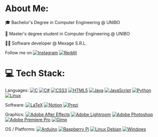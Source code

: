 # About Me:
🎓 Bachelor's Degree in Computer Engineering @ UNIBO

📖 Master's degree student in Computer Engineering @ UNIBO

👨‍💻 Software developer @ Mexage S.R.L.

Follow me on [![Instagram](https://img.shields.io/badge/Instagram-%23E4405F.svg?logo=Instagram&logoColor=white)](https://instagram.com/IacopoSb) [![Reddit](https://img.shields.io/badge/Reddit-%23FF4500.svg?logo=Reddit&logoColor=white)](https://reddit.com/user/IacopoSb) 

# 💻 Tech Stack:
Languages: [![C](https://img.shields.io/badge/c-%2300599C.svg?logo=c&logoColor=white)](#) [![C#](https://img.shields.io/badge/c%23-%23239120.svg?logo=csharp&logoColor=white)](#) [![CSS3](https://img.shields.io/badge/css3-%231572B6.svg?logo=css3&logoColor=white)](#) [![HTML5](https://img.shields.io/badge/html5-%23E34F26.svg?logo=html5&logoColor=white)](#) [![Java](https://img.shields.io/badge/java-%23ED8B00.svg?logo=java&logoColor=white)](#) [![JavaScript](https://img.shields.io/badge/javascript-%23323330.svg?logo=javascript&logoColor=%23F7DF1E)](#) [![Python](https://img.shields.io/badge/python-3670A0?logo=python&logoColor=ffdd54)](#) [![Linux](https://img.shields.io/badge/Linux-FCC624?logo=linux&logoColor=black)](#)

Software: [![LaTeX](https://img.shields.io/badge/latex-%23008080.svg?logo=latex&logoColor=white)](#) [![Notion](https://img.shields.io/badge/Notion-%23000000.svg?logo=notion&logoColor=white)](#) [![Prezi](https://img.shields.io/badge/Prezi-%0b59c3.svg?logo=Prezi&logoColor=white)](#)

Graphics: [![Adobe After Effects](https://img.shields.io/badge/Adobe%20After%20Effects-9999FF.svg?logo=Adobe%20After%20Effects&logoColor=white)](#) [![Adobe Lightroom](https://img.shields.io/badge/Adobe%20Lightroom-31A8FF.svg?logo=Adobe%20Lightroom&logoColor=white)](#) [![Adobe Photoshop](https://img.shields.io/badge/adobephotoshop-%2331A8FF.svg?logo=adobephotoshop&logoColor=white)](#) [![Adobe Premiere Pro](https://img.shields.io/badge/Adobe%20Premiere%20Pro-9999FF.svg?logo=Adobe%20Premiere%20Pro&logoColor=white)](#) [![Gimp](https://img.shields.io/badge/Gimp-473e3b.svg?logo=Gimp&logoColor=white)](#)

OS / Platforms: [![Arduino](https://img.shields.io/badge/-Arduino-00979D?logo=Arduino&logoColor=white)](#) [![Raspberry Pi](https://img.shields.io/badge/-RaspberryPi-C51A4A?logo=Raspberry-Pi)](#) [![Linux Debian](https://img.shields.io/badge/Linux-FCC624?logo=linux&logoColor=black)](#) [![Windows](https://img.shields.io/badge/Windows-00a8e9.svg?logo=Windows&logoColor=white)](#)
